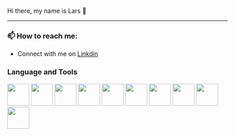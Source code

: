Hi there, my name is Lars 👋

<!-- <hr> -->

***

<h3> 📫 How to reach me: </h3> 

* Connect with me on [Linkdin](https://www.linkedin.com/in/lars-roberbuell)

<h3> Language and Tools </h3>

[<img src= "https://upload.wikimedia.org/wikipedia/commons/thumb/0/0a/Python.svg/800px-Python.svg.png" width="50" height="50">](https://www.python.org/)
[<img src= "https://upload.wikimedia.org/wikipedia/commons/thumb/2/21/Matlab_Logo.png/800px-Matlab_Logo.png" width="50" height="50">](https://se.mathworks.com/products/matlab.html/)
[<img src= "https://upload.wikimedia.org/wikipedia/commons/thumb/3/35/Tux.svg/1200px-Tux.svg.png" width="50" height="50">](https://www.linux.org/)
[<img src= "https://upload.wikimedia.org/wikipedia/commons/thumb/6/61/HTML5_logo_and_wordmark.svg/1200px-HTML5_logo_and_wordmark.svg.png" width="50" height="50">](https://www.w3.org/html/)
[<img src= "https://upload.wikimedia.org/wikipedia/commons/thumb/d/d5/CSS3_logo_and_wordmark.svg/1200px-CSS3_logo_and_wordmark.svg.png" width="50" height="50">](https://www.w3.org/Style/CSS/)
[<img src= "https://upload.wikimedia.org/wikipedia/en/thumb/3/30/Java_programming_language_logo.svg/1200px-Java_programming_language_logo.svg.png" width="50" height="50">](https://www.java.com/en/)
[<img src= "https://external-preview.redd.it/V77U-n3OuvNr2I14hRYUcyXBJ1C9dEMV3HUt3dAIViw.png?auto=webp&s=20d05cf394bd203741ddfdffa904af94fdd90544" width="50" height="50">](https://www.gnu.org/software/bash/)
[<img src= "https://cdn.liveagent.com/app/uploads/2020/11/MySQL-Logo.png" width="50" height="50">](https://www.mysql.com/)
[<img src= "https://th.bing.com/th/id/Rb3e6202f5356edebd8c8205623eef0f1?rik=2tDqbcLpDFguLg&riu=http%3A%2F%2Fwww.shadowandy.net%2Fwp%2Fwp-content%2Fuploads%2Fdocker.png&ehk=d2o4OLvE5SZOjrajjCgOCdzXQ9xmehUy6vTEhPPFi3c%3D&risl=&pid=ImgRaw" width="50" height="50">](https://www.docker.com/)
[<img src= "https://miro.medium.com/max/766/1*Yf48dlC5RhXYPV3gLeaLdg.png" width="50" height="50">](https://git-scm.com/)
